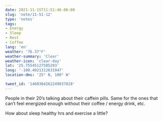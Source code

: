 ```yaml
---
date: 2021-11-15T11:51:46-06:00
slug: 'note/11-51-12'
type: 'notes'
tags:
- Energy
- Sleep
- Rest
- Coffee
lang: 'en'
weather: '76.37°F'
weather-summary: 'Clear'
weather-icon: 'clear-day'
lat: '25.75545127585293'
long: '-100.4021312631947'
location-dms: '25° N, 100° W'

tweet_id: '1460304262249037828'
---
```

People in their 20’s talking about their caffein pills. 
Same for the ones that can’t feel energized enough without their coffee / energy drink, etc.

How about sleep healthy hrs and exercise a little?